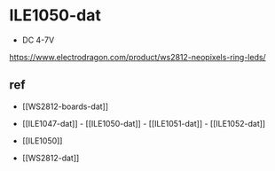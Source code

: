 
# ILE1050-dat

- DC 4-7V 

https://www.electrodragon.com/product/ws2812-neopixels-ring-leds/


## ref 

- [[WS2812-boards-dat]]

- [[ILE1047-dat]] - [[ILE1050-dat]] - [[ILE1051-dat]] - [[ILE1052-dat]]

- [[ILE1050]]

- [[WS2812-dat]]